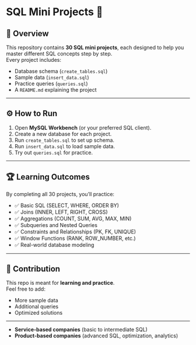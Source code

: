 # SQL Mini Projects 🚀

## 📌 Overview
This repository contains **30 SQL mini projects**, each designed to help you master different SQL concepts step by step.  
Every project includes:
- Database schema (`create_tables.sql`)
- Sample data (`insert_data.sql`)
- Practice queries (`queries.sql`)
- A `README.md` explaining the project

---

## ⚙️ How to Run
1. Open **MySQL Workbench** (or your preferred SQL client).  
2. Create a new database for each project.  
3. Run `create_tables.sql` to set up schema.  
4. Run `insert_data.sql` to load sample data.  
5. Try out `queries.sql` for practice.  

---

## 🏆 Learning Outcomes
By completing all 30 projects, you’ll practice:
- ✅ Basic SQL (SELECT, WHERE, ORDER BY)  
- ✅ Joins (INNER, LEFT, RIGHT, CROSS)  
- ✅ Aggregations (COUNT, SUM, AVG, MAX, MIN)  
- ✅ Subqueries and Nested Queries  
- ✅ Constraints and Relationships (PK, FK, UNIQUE)  
- ✅ Window Functions (RANK, ROW_NUMBER, etc.)  
- ✅ Real-world database modeling  

---

## 📌 Contribution
This repo is meant for **learning and practice**.  
Feel free to add:
- More sample data  
- Additional queries  
- Optimized solutions  

---
- **Service-based companies** (basic to intermediate SQL)  
- **Product-based companies** (advanced SQL, optimization, analytics)  
